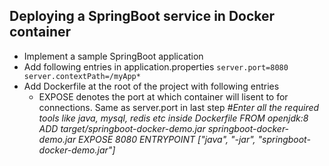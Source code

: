 ## Deploying a SpringBoot service in Docker container
- Implement a sample SpringBoot application
- Add following entries in application.properties
        ```server.port=8080
         server.contextPath=/myApp*
         ```
- Add Dockerfile at the root of the project with following entries
  - EXPOSE denotes the port at which container will lisent to for connections. Same as server.port in last step
        *#Enter all the required tools like java, mysql, redis etc inside Dockerfile
        FROM openjdk:8
        ADD target/springboot-docker-demo.jar springboot-docker-demo.jar
        EXPOSE 8080
        ENTRYPOINT ["java", "-jar", "springboot-docker-demo.jar"]*
        
 


